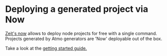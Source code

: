 # Deploying a generated project via Now
[Zeit's now](https://zeit.co/now) allows to deploy node projects for free with a single command. Projects generated by Atmo generators are 'Now' deployable out of the box.

Take a look at the [getting started guide.](https://zeit.co/now#get-started)
